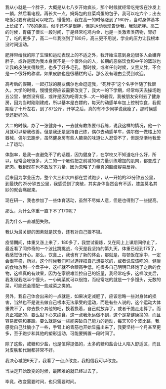 我从小就是一个胖子，大概是从七八岁开始疯长，那个时候就经常吃完饭在沙发上一躺，然后看电视。再长大一点，妈妈包的韭菜鸡蛋的包子，我可以吃六个；出去吃饭只要有我就可以吃完。慢慢的，我在高一的时候涨到了160斤，当时身体基本上长成了，178的身高，似乎还不是很胖，但是运动表现告诉我，我就肥胖。高二的时候，胃痛了很长一段时间，于是经常吃鸡内金，也是一类激素类药物，胃好了，吃的更多了，高二一年我涨到了180斤，高三更不用说，学业的压力让我根本没时间运动。

肥胖带给我的除了生理和运动表现上的不适之外，我开始注意到身边很多人会嫌弃胖子，或许是因为我本身就不是一个很外向的人，长期的恶俗饮食和中午的篮球也让我的皮肤变得黢黑，也多了好多毛孔，那时候，或者任何时候，又黑又胖，不会是一个很好的称谓，如果皮肤也是很糟糕的话，那么没有理由会受到欢迎。

高考后的假期，一起打球的朋友偶尔也会逗逗我，“死胖子”这个名字伴随了我很久。大学的时候，慢慢觉得应该需要改变了，我大一的下学期，经常每天去操场跑五公里，依然没有瘦，或许是因为吃得太多...大一的暑假，我被朋友安利去了健身房，因为当时刚刚建成，所以基本是白嫖的，每天的动感单车加上控制饮食，我假期瘦了十斤左右，到了87公斤，开学之后，真的有不少同学说我瘦了，那时候感觉还挺好的。

大二的时候，办了一张健身卡，一去就有教练要带我练，说我这样的情况，他一个月就可以帮我改善。但是我还是坚持自己练，偶尔去动感单车，偶尔做一做楼上的器械，偶尔去跑步，虽然健身房有些人腋臭的味道让人忍受不了，但是渐渐地我爱上了运动。

体脂率，是我一直避免不了的话题，因为健身了，在学校又不知道吃什么好，所以，经常会吃很多，大二的一个暑假把之前减的和力量训练增加的肌肉，都变成了肥肉。我到现在也不敢放下力量，因为忽略了力量真的超级容易反弹。

后来因为学业压力，整个大三和大四都在尝试跑步，从一开始的33分钟五公里，到最快的25分钟五公里，我感受到了突破，其实身体当然会有不适，膝盖莫名其妙的就会痛起来。

现在研一，我也参加了一些体育活动，虽然不尽如人意，但是也得到了一些提高。

那么，为什么体重一直下不了170呢？

我为什么一直减肥失败。

我认为最关键的因素就是饮食，还有对自己狠不狠。

疫情期间，体重又涨上来了，180多了，我尝试锻炼，又在网上上课期间停止了，最近看了闫帅奇的一个波比跳挑战，今天是我坚持的第九天，体重已经到175了，我感觉很开心。那么，饮食上，我也有了新的体会，那就是，每顿饭在家中，一定会很丰盛，所以，这个时候我们可以选择把自己想要吃的，或者说应该吃的，健康的食物放到一个盘子中，这样就不会眼高手低，吃很多自己明明已经饱了之后的食物，这样真的有效果，因为在家很难监控自己的饭量，我经常吃多，这样改变后，我发现我吃半个馒头，一小碗菜就可以很饱，而经常吃的就是一个多馒头，无数的菜，可能还会搭配一些咸菜之类的。

另外，我自己体会出来的一点就是，如果决定减肥了，应该忽略一些对身体的损害，当然也不是说去做自己根本无法承受的运动，而是有些人说的，这个运动大体重做不了，你去换个其他的吧，换着换着，自己就放弃了，或者干脆走走算了。而真正减肥的，要么狠下心来绝食，这一点我永远做不到，这个是拿健康换的，而且容易反弹和暴躁。要么就是做一些能突破自己能力的运动，每天100个波比跳，我感觉自己肚腩小了一些，手臂上的青筋也开始显露出来了，我要坚持一个月甚至更多，至于跑步和其他的塑形运动，可能要搁置一段时间了。

除了这些，戒糖和少盐，也是值得提倡的，太多的糖和盐会让人陷入舒适区，而且对皮肤和代谢都非常不好。

我决心减肥9天了，我看了一点点改变，我相信我可以改变。

当决定开始改变的时候，最困难的就已经过去了。

毕竟，改变需要时间，也只需要时间。